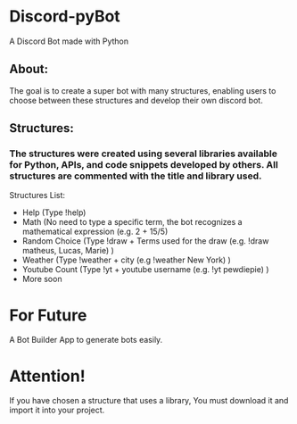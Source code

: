 # Discord-pyBot
A Discord Bot made with Python

## About:
The goal is to create a super bot with many structures, enabling users to choose between these structures and develop their own discord bot.

## Structures:
### The structures were created using several libraries available for Python, APIs, and code snippets developed by others. All structures are commented with the title and library used.

Structures List:
- Help (Type !help)
- Math (No need to type a specific term, the bot recognizes a mathematical expression (e.g. 2 + 15/5)
- Random Choice (Type !draw + Terms used for the draw (e.g. !draw matheus, Lucas, Marie) )
- Weather (Type !weather + city (e.g !weather New York) )
- Youtube Count (Type !yt + youtube username (e.g. !yt pewdiepie) )
- More soon

# For Future
A Bot Builder App to generate bots easily.

# Attention!
If you have chosen a structure that uses a library, You must download it and import it into your project.
